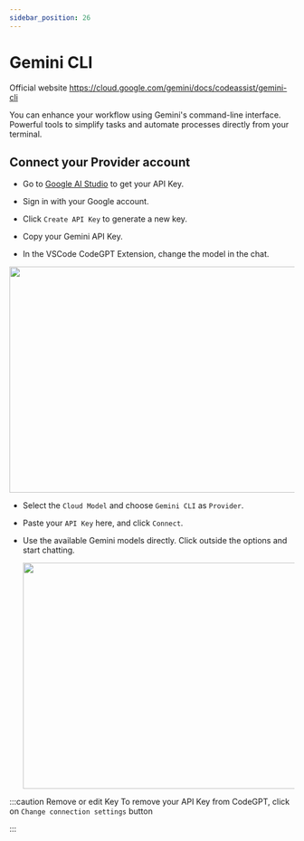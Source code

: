 ```yaml
---
sidebar_position: 26
---
```


# Gemini CLI

Official website https://cloud.google.com/gemini/docs/codeassist/gemini-cli

You can enhance your workflow using Gemini's command-line interface.
Powerful tools to simplify tasks and automate processes directly from your terminal.

## Connect your Provider account

- Go to [Google AI Studio](https://aistudio.google.com/app/apikey) to get your API Key.
- Sign in with your Google account.
- Click `Create API Key` to generate a new key.
- Copy your Gemini API Key.
   
- In the VSCode CodeGPT Extension, change the model in the chat.

<p align="center"><img width="550" height="400" src="https://github.com/user-attachments/assets/654fde38-2dac-453c-9769-830a70086504"/></p>

- Select the `Cloud Model` and choose `Gemini CLI` as `Provider`.
- Paste your `API Key` here, and click `Connect`.
- Use the available Gemini models directly. Click outside the options and start chatting.

  <p align="center"><img width="550" height="400" src="https://github.com/user-attachments/assets/1f3cc8ef-0e18-4d6a-b401-b1dd714f7c87" /></p>
  
  
:::caution Remove or edit Key
To remove your API Key from CodeGPT, click on `Change connection settings` button

:::




